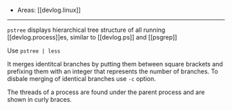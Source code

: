 
- Areas: [[devlog.linux]]

---

`pstree` displays hierarchical tree structure of all running [[devlog.process]]es, similar to [[devlog.ps]] and [[psgrep]]

Use `pstree | less`

It merges identitcal branches by putting them between square brackets and prefixing them with an integer that represents the number of branches. To disbale merging of identical branches use `-c` option.

The threads of a process are found under the parent process and are shown in curly braces.

